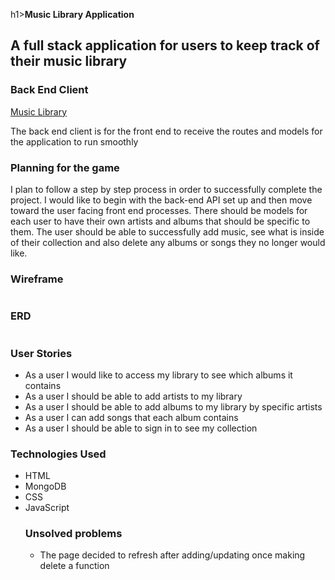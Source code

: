 h1><strong>Music Library Application</strong></h1>
<h2>A full stack application for users to keep track of their music library</h2>

<h3>Back End Client</h3>
<a href="https://github.com/ItsAllDari/music-library">Music Library</a>
<p>The back end client is for the front end to receive the routes and models for the application to run smoothly</p>

<h3>Planning for the game</h3>
<p>I plan to follow a step by step process in order to successfully complete the project. I would like to begin with the back-end API set up and then move toward the user facing front end processes. There should be models for each user to have their own artists and albums that should be specific to them. The user should be able to successfully add music, see what is inside of their collection and also delete any albums or songs they no longer would like.</p>

<h3>Wireframe</h3>
<img src"https://imgur.com/K9RhQCW">

<h3>ERD</h3>
<img src"https://imgur.com/7fvsxlY">

<h3>User Stories</h3>
<ul>
<li>As a user I would like to access my library to see which albums it contains</li>
<li>As a user I should be able to add artists to my library</li>
<li>As a user I should be able to add albums to my library by specific artists</li>
<li>As a user I can add songs that each album contains</li>
<li>As a user I should be able to sign in to see my collection</li>
</ul>

<h3>Technologies Used</h3>
<ul>
<li>HTML</li>
<li>MongoDB</li>
<li>CSS</li>
<li>JavaScript</li>

<h3>Unsolved problems</h3>
<ul>
<li>The page decided to refresh after adding/updating once making delete a function</li>
</ul>
